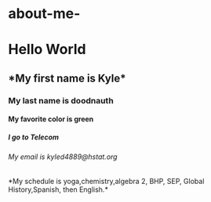 
# about-me-
<h1>Hello World</h1>
<h2> *My first name is Kyle*</h2>
<h3> My last name is doodnauth</h3>
<h4> My favorite color is green</h4>
<h5> I go to Telecom</h5>
<h6> My email is kyled4889@hstat.org</h6>
 *My schedule is yoga,chemistry,algebra 2, BHP, SEP, Global History,Spanish, then English.*